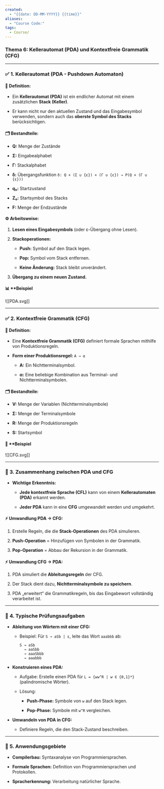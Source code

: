 ```yaml
---
created:
  - "{{date: DD-MM-YYYY}} {{time}}"
aliases:
  - "Course Code:"
tags:
  - Course/
---
```

### **Thema 6: Kellerautomat (PDA) und Kontextfreie Grammatik (CFG)**

---

### ✅ **1. Kellerautomat (PDA - Pushdown Automaton)**

#### 📌 **Definition:**

- Ein **Kellerautomat (PDA)** ist ein endlicher Automat mit einem zusätzlichen **Stack (Keller)**.
    
- Er kann nicht nur den aktuellen Zustand und das Eingabesymbol verwenden, sondern auch das **oberste Symbol des Stacks** berücksichtigen.
    

#### 🗂️ **Bestandteile:**

- **Q:** Menge der Zustände
    
- **Σ:** Eingabealphabet
    
- **Γ:** Stackalphabet
    
- **δ:** Übergangsfunktion `δ: Q × (Σ ∪ {ε}) × (Γ ∪ {ε}) → P(Q × (Γ ∪ {ε}))`
    
- **q₀:** Startzustand
    
- **Z₀:** Startsymbol des Stacks
    
- **F:** Menge der Endzustände
    

#### ⚙️ **Arbeitsweise:**

1. **Lesen eines Eingabesymbols** (oder ε-Übergang ohne Lesen).
    
2. **Stackoperationen:**
    
    - **Push:** Symbol auf den Stack legen.
        
    - **Pop:** Symbol vom Stack entfernen.
        
    - **Keine Änderung:** Stack bleibt unverändert.
        
3. **Übergang zu einem neuen Zustand.**
    

#### 📊 **Beispiel 

![[PDA.svg]]



---

### ✅ **2. Kontextfreie Grammatik (CFG)**

#### 📌 **Definition:**

- Eine **Kontextfreie Grammatik (CFG)** definiert formale Sprachen mithilfe von Produktionsregeln.
    
- **Form einer Produktionsregel:** `A → α`
    
    - **A:** Ein Nichtterminalsymbol.
        
    - **α:** Eine beliebige Kombination aus Terminal- und Nichtterminalsymbolen.
        

#### 🗂️ **Bestandteile:**

- **V:** Menge der Variablen (Nichtterminalsymbole)
    
- **Σ:** Menge der Terminalsymbole
    
- **R:** Menge der Produktionsregeln
    
- **S:** Startsymbol
    

#### 🚀 **Beispiel 

![[CFG.svg]]

---

### 🔗 **3. Zusammenhang zwischen PDA und CFG**

- **Wichtige Erkenntnis:**
    
    - **Jede kontextfreie Sprache (CFL)** kann von einem **Kellerautomaten (PDA)** erkannt werden.
        
    - **Jeder PDA** kann in eine **CFG** umgewandelt werden und umgekehrt.
        

#### ⚡ **Umwandlung PDA → CFG:**

1. Erstelle Regeln, die die **Stack-Operationen** des PDA simulieren.
    
2. **Push-Operation** = Hinzufügen von Symbolen in der Grammatik.
    
3. **Pop-Operation** = Abbau der Rekursion in der Grammatik.
    

#### ⚡ **Umwandlung CFG → PDA:**

1. PDA simuliert die **Ableitungsregeln** der CFG.
    
2. Der Stack dient dazu, **Nichtterminalsymbole zu speichern**.
    
3. PDA „erweitert“ die Grammatikregeln, bis das Eingabewort vollständig verarbeitet ist.
    

---

### 📝 **4. Typische Prüfungsaufgaben**

- **Ableitung von Wörtern mit einer CFG:**
    
    - Beispiel: Für `S → aSb | ε`, leite das Wort `aaabbb` ab:
        
        ```
        S → aSb
          → aaSbb
          → aaaSbbb
          → aaabbb
        ```
        
- **Konstruieren eines PDA:**
    
    - Aufgabe: Erstelle einen PDA für `L = {ww^R | w ∈ {0,1}*}` (palindromische Wörter).
        
    - Lösung:
        
        - **Push-Phase:** Symbole von `w` auf den Stack legen.
            
        - **Pop-Phase:** Symbole mit `w^R` vergleichen.
            
- **Umwandeln von PDA in CFG:**
    
    - Definiere Regeln, die den Stack-Zustand beschreiben.
        

---

### 🎯 **5. Anwendungsgebiete**

- **Compilerbau:** Syntaxanalyse von Programmiersprachen.
    
- **Formale Sprachen:** Definition von Programmiersprachen und Protokollen.
    
- **Spracherkennung:** Verarbeitung natürlicher Sprache.